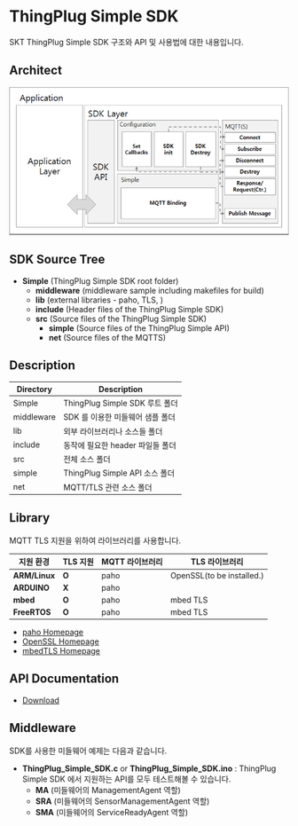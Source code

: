 ThingPlug Simple SDK
===
SKT ThingPlug Simple SDK 구조와 API 및 사용법에 대한 내용입니다.

Architect
---
![](images/sdk_architect.png)

SDK Source Tree
---
+ __Simple__ (ThingPlug Simple SDK root folder)
	+ __middleware__ (middleware sample including makefiles for build)
	+ __lib__ (external libraries - paho, TLS, )
	+ __include__ (Header files of the ThingPlug Simple SDK)
	+ __src__ (Source files of the ThingPlug Simple SDK)
		+ __simple__ (Source files of the ThingPlug Simple API)
		+ __net__ (Source files of the MQTTS)
			
Description
---
Directory | Description
------------ | -------------
Simple | ThingPlug Simple SDK 루트 폴더
middleware |	SDK 를 이용한 미들웨어 샘플 폴더
lib | 외부 라이브러리나 소스들 폴더
include | 동작에 필요한 header 파일들 폴더
src | 전체 소스 폴더
simple | ThingPlug Simple API 소스 폴더
net | MQTT/TLS 관련 소스 폴더

Library
---
MQTT TLS 지원을 위하여 라이브러리를 사용합니다.

지원 환경 | TLS 지원 | MQTT 라이브러리 | TLS 라이브러리
------------ | ------------- | ------------- | -------------
__ARM/Linux__ | __O__ | paho | OpenSSL(to be installed.)
__ARDUINO__ | __X__ | paho |
__mbed__ |	__O__ | paho | mbed TLS
__FreeRTOS__ |	__O__ | paho | mbed TLS

* [paho Homepage](https://eclipse.org/paho/)
* [OpenSSL Homepage](https://www.openssl.org/)
* [mbedTLS Homepage](https://tls.mbed.org/)


API Documentation
---
* [Download](https://github.com/sobhamo/hello-world/raw/master/SDK_Simple/docs/ThingPlug_Simple_SDK_API-20171206.pdf)

Middleware
---
SDK를 사용한 미들웨어 예제는 다음과 같습니다.

* __ThingPlug_Simple_SDK.c__ or __ThingPlug_Simple_SDK.ino__ : ThingPlug Simple SDK 에서 지원하는 API를 모두 테스트해볼 수 있습니다.
	+ __MA__ (미들웨어의 ManagementAgent 역할)
	+ __SRA__ (미들웨어의 SensorManagementAgent 역할)
	+ __SMA__ (미들웨어의 ServiceReadyAgent 역할)

